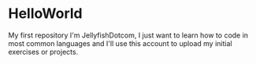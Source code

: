 # HelloWorld
My first repository
I'm JellyfishDotcom, I just want to learn how to code in most common languages and I'll use this account to upload my initial exercises or projects.
